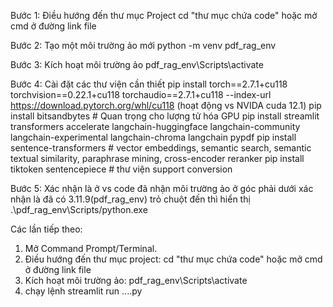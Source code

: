 Bước 1: Điều hướng đến thư mục Project
cd "thư mục chứa code"
hoặc
mở cmd ở đường link file

Bước 2: Tạo một môi trường ảo mới
python -m venv pdf_rag_env

Bước 3: Kích hoạt môi trường ảo
pdf_rag_env\Scripts\activate

Bước 4: Cài đặt các thư viện cần thiết
pip install torch==2.7.1+cu118 torchvision==0.22.1+cu118 torchaudio==2.7.1+cu118 --index-url https://download.pytorch.org/whl/cu118
(hoạt động vs NVIDA cuda 12.1)
pip install bitsandbytes # Quan trọng cho lượng tử hóa GPU
pip install streamlit transformers accelerate langchain-huggingface langchain-community langchain-experimental langchain-chroma langchain pypdf
pip install sentence-transformers # vector embeddings, semantic search, semantic textual similarity, paraphrase mining, cross-encoder reranker
pip install tiktoken sentencepiece # thư viện support conversion

Bước 5: Xác nhận là ở vs code đã nhận môi trường ảo
ở góc phải dưới xác nhận là đã có 3.11.9(pdf_rag_env)
trỏ chuột đến thì hiển thị .\pdf_rag_env\Scripts/python.exe

Các lần tiếp theo:

1. Mở Command Prompt/Terminal.
2. Điều hướng đến thư mục project: cd "thư mục chứa code" hoặc mở cmd ở đường link file
3. Kích hoạt môi trường ảo: pdf_rag_env\Scripts\activate
4. chạy lệnh streamlit run ....py 
